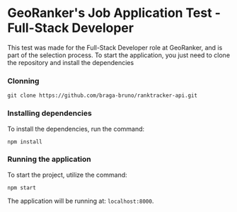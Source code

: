 # GeoRanker's Job Application Test - Full-Stack Developer

This test was made for the Full-Stack Developer role at GeoRanker, and is part of the selection process.
To start the application, you just need to clone the repository and install the dependencies

### Clonning

```
git clone https://github.com/braga-bruno/ranktracker-api.git
```

### Installing dependencies

To install the dependencies, run the command:

```
npm install
```

### Running the application

To start the project, utilize the command:

```
npm start
```

The application will be running at: `localhost:8000`.

